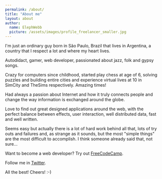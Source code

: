 ```yaml
---
permalink: /about/
title: "About me"
layout: about
author:
  name: ElephWebb
  picture: /assets/images/profile_freelancer_smaller.jpg
---
```


I'm just an ordinary guy born in São Paulo, Brazil that lives in Argentina, a country that I respect a lot and where my heart lives. 

Autodidact, gamer, web developer, passionated about jazz, folk and gypsy songs.

Crazy for computers since childhood, started play chess at age of 6, solving puzzles and building entire cities and experience virtual lives at 10 in SimCity and TheSims respectively. Amazing times!

Had always a passion about Internet and how it truly connects people and change the way information is exchanged around the globe. 

Love to find out great designed applications around the web, with the perfect balance between effects, user interaction, well distributed data, fast and well written.

Seems easy but actually there is a lot of hard work behind all that, lots of try outs and failures and, as strange as it sounds, but the most "simple things" are the most difficult to accomplish. I think someone already said that, not sure...

Want to become a web developer? Try out [FreeCodeCamp](https://www.freecodecamp.org/). 

Follow me in [Twitter](https://twitter.com/mrelephwebb).

All the best! Cheers! :-)

